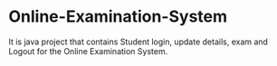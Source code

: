 # Online-Examination-System
It is java project that contains Student login, update details, exam and Logout for the Online Examination System. 
